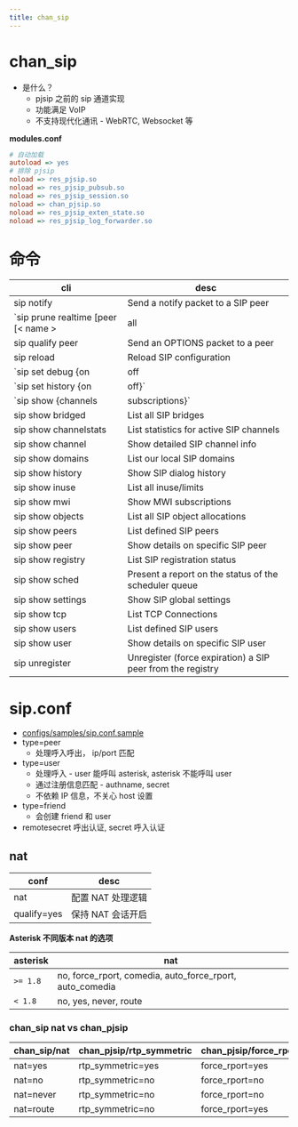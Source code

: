 ```yaml
---
title: chan_sip
---
```


# chan_sip

- 是什么？
  - pjsip 之前的 sip 通道实现
  - 功能满足 VoIP
  - 不支持现代化通讯 - WebRTC, Websocket 等

**modules.conf**

```ini
# 自动加载
autoload => yes
# 排除 pjsip
noload => res_pjsip.so
noload => res_pjsip_pubsub.so
noload => res_pjsip_session.so
noload => chan_pjsip.so
noload => res_pjsip_exten_state.so
noload => res_pjsip_log_forwarder.so
```

# 命令

| cli                                                         | desc                                                       |
| ----------------------------------------------------------- | ---------------------------------------------------------- |
| sip notify                                                  | Send a notify packet to a SIP peer                         |
| `sip prune realtime [peer [< name >|all|like < pattern >]|all]` | Prune cached Realtime users/peers                          |
| sip qualify peer                                            | Send an OPTIONS packet to a peer                           |
| sip reload                                                  | Reload SIP configuration                                   |
| `sip set debug {on|off|ip|peer}`                            | Enable/Disable SIP debugging                               |
| `sip set history {on|off}`                                  | Enable/Disable SIP history                                 |
| `sip show {channels|subscriptions}`                         | List active SIP channels or subscriptions                  |
| sip show bridged                                            | List all SIP bridges                                       |
| sip show channelstats                                       | List statistics for active SIP channels                    |
| sip show channel                                            | Show detailed SIP channel info                             |
| sip show domains                                            | List our local SIP domains                                 |
| sip show history                                            | Show SIP dialog history                                    |
| sip show inuse                                              | List all inuse/limits                                      |
| sip show mwi                                                | Show MWI subscriptions                                     |
| sip show objects                                            | List all SIP object allocations                            |
| sip show peers                                              | List defined SIP peers                                     |
| sip show peer                                               | Show details on specific SIP peer                          |
| sip show registry                                           | List SIP registration status                               |
| sip show sched                                              | Present a report on the status of the scheduler queue      |
| sip show settings                                           | Show SIP global settings                                   |
| sip show tcp                                                | List TCP Connections                                       |
| sip show users                                              | List defined SIP users                                     |
| sip show user                                               | Show details on specific SIP user                          |
| sip unregister                                              | Unregister (force expiration) a SIP peer from the registry |

# sip.conf

- [configs/samples/sip.conf.sample](https://github.com/asterisk/asterisk/blob/master/configs/samples/sip.conf.sample)
- type=peer
  - 处理呼入呼出， ip/port 匹配
- type=user
  - 处理呼入 - user 能呼叫 asterisk, asterisk 不能呼叫 user
  - 通过注册信息匹配 - authname, secret
  - 不依赖 IP 信息，不关心 host 设置
- type=friend
  - 会创建 friend 和 user
- remotesecret 呼出认证, secret 呼入认证

## nat

| conf        | desc              |
| ----------- | ----------------- |
| nat         | 配置 NAT 处理逻辑 |
| qualify=yes | 保持 NAT 会话开启 |

**Asterisk 不同版本 nat 的选项**

| asterisk | nat                                                      |
| -------- | -------------------------------------------------------- |
| `>= 1.8` | no, force_rport, comedia, auto_force_rport, auto_comedia |
| `< 1.8`  | no, yes, never, route                                    |

### chan_sip nat vs chan_pjsip

| chan_sip/nat | chan_pjsip/rtp_symmetric | chan_pjsip/force_rport | chan_pjsip/rewrite_contact |
| ------------ | ------------------------ | ---------------------- | -------------------------- |
| nat=yes      | rtp_symmetric=yes        | force_rport=yes        | rewrite_contact=yes        |
| nat=no       | rtp_symmetric=no         | force_rport=no         | rewrite_contact=no         |
| nat=never    | rtp_symmetric=no         | force_rport=no         | rewrite_contact=no         |
| nat=route    | rtp_symmetric=no         | force_rport=yes        | rewrite_contact=yes        |
